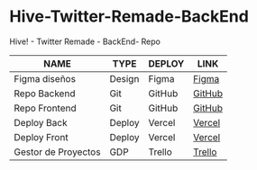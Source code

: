 # Hive-Twitter-Remade-BackEnd
Hive! - Twitter Remade - BackEnd- Repo

| NAME                  | TYPE   | DEPLOY | LINK                                                                                                         |
|-----------------------|--------|--------|--------------------------------------------------------------------------------------------------------------|
| Figma diseños         | Design | Figma  | [Figma](https://www.figma.com/file/Kd9xhyVF74uOx57KcOTV76/Twitter?type=design&node-id=0%3A1&mode=design&t=7V5X5qOFd9XEe3M9-1)                     |
| Repo Backend          | Git    | GitHub | [GitHub](https://github.com/andresazcona/Hive-Twitter-Remade-BackEnd)                                       |
| Repo Frontend         | Git    | GitHub | [GitHub](https://github.com/andresazcona/Hive-Twitter-Remade-FrontEnd)                                      |
| Deploy Back           | Deploy | Vercel | [Vercel](https://hive-twitter-remade-back-end.vercel.app/)                                                  |
| Deploy Front          | Deploy | Vercel | [Vercel](https://hive-frontend-eta.vercel.app/)                                                             |
| Gestor de Proyectos   | GDP    | Trello | [Trello](https://trello.com/b/h4j2gZW5/hive-twitter-remade)                                                  |
